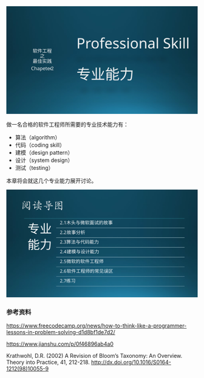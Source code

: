 
<img src="img/Slide1.SVG"/>

做一名合格的软件工程师所需要的专业技术能力有：

- 算法（algorithm）
- 代码（coding skill）
- 建模（design pattern）
- 设计（system design）
- 测试（testing）

本章将会就这几个专业能力展开讨论。

<img src="img/Slide2.SVG"/>



### 参考资料

https://www.freecodecamp.org/news/how-to-think-like-a-programmer-lessons-in-problem-solving-d1d8bf1de7d2/

https://www.jianshu.com/p/0f46896ab4a0

Krathwohl, D.R. (2002) A Revision of Bloom’s Taxonomy: An Overview. Theory into Practice, 41, 212-218. http://dx.doi.org/10.1016/S0164-1212(98)10055-9
